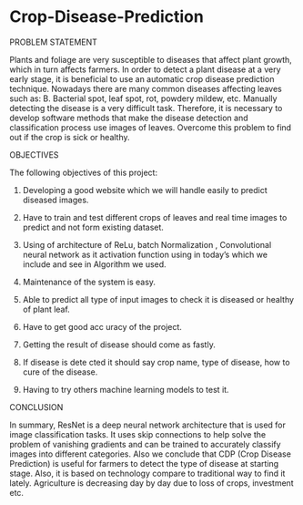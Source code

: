# Crop-Disease-Prediction

PROBLEM STATEMENT

Plants and foliage are very susceptible to diseases that affect plant growth, which in turn affects farmers. In order to detect a plant disease at a very early stage, it is beneficial to use
an automatic crop disease prediction technique. Nowadays there are many common diseases affecting leaves such as: B. Bacterial spot, leaf spot, rot, powdery mildew, etc. Manually detecting the disease is a very difficult task. Therefore, it is necessary to develop software methods that make the disease detection and classification process use images of leaves. Overcome this problem to find out if the crop is sick or healthy.



OBJECTIVES 

The following objectives of this project:

1. Developing a good website which we will handle easily to predict diseased images.

2. Have to train and test different crops of leaves and real time images to predict and not form existing dataset.

3. Using of architecture of ReLu, batch Normalization , Convolutional neural network as it activation function using in today’s which we include and see in Algorithm we used.

4. Maintenance of the system is easy.

5. Able to predict all type of input images to check it is diseased or healthy of plant leaf.

6. Have to get good acc uracy of the project.

7. Getting the result of disease should come as fastly.

8. If disease is dete cted it should say crop name, type of disease, how to cure of the disease.

9. Having to try others machine learning models to test it.



CONCLUSION

In summary, ResNet is a deep neural network architecture that is used for image classification tasks. It uses skip connections to help solve the problem of vanishing gradients and can be trained to accurately classify images into different categories. Also we conclude that CDP (Crop Disease Prediction) is useful for farmers to detect the type of disease at starting stage. Also, it is based on technology compare to traditional way to find it lately. Agriculture is decreasing day by day due to loss of crops, investment etc.

